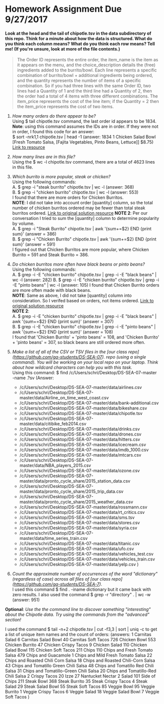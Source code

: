 # Homework Assignment Due 9/27/2017

#### Look at the head and the tail of chipotle.tsv in the data subdirectory of this repo. Think for a minute about how the data is structured. What do you think each column means? What do you think each row means? Tell me! (If you're unsure, look at more of the file contents.)  

> The Order ID represents the entire order, the item_name is the item as it appears on the menu, and the choice_description details the (free) ingredients added to the burrito/bowl. Each line represents a specific combination of burrito/bowl + additional ingredients being ordered, and the quantity represents the number of items of a specific combination. So if you had three lines with the same Order ID, two lines had a Quantity of 1 and the third line had a Quantity of 2, then the order had a total of 4 items with three different combinations. The item_price represents the cost of the line item; if the Quantity = 2 then the item_price represents the cost of two items.  


1. *How many orders do there appear to be?*  
    Using $ tail chipotle.tsv command, the last order id appears to be 1834.  
    **Note**: using this command assumes the IDs are in order. If they were not in order, I found this code for an answer:  
    $ sort -nrk1,1 chipotle.tsv | head -1 (answer: 1834    1       Chicken Salad Bowl      [Fresh Tomato Salsa, [Fajita Vegetables, Pinto Beans, Lettuce]] $8.75)
     [Link to resource](https://unix.stackexchange.com/questions/170204/find-the-max-value-of-column-1-and-print-respective-record-from-column-2-from-fi)
    
2. *How many lines are in this file?*  
    Using the $ wc -l chipotle.tsv command, there are a total of 4623 lines in this file.

3. *Which burrito is more popular, steak or chicken?*  
    Using the following commands:  
    A. $ grep -i "steak burrito" chipotle.tsv | wc -l   (answer: 368)  
    B. $ grep -i "chicken burrito" chipotle.tsv | wc -l (answer: 553)  
    I found that there are more orders for Chicken Burritos.   
    **NOTE**: I did not take into account order [quantity] column, so the total number of chicken burritos ordered may be fewer than total steak burritos ordered.
  [Link to original solution resource](https://unix.stackexchange.com/questions/291225/count-the-number-of-lines-found-by-grep)
    **NOTE 2**: Per our conversation I tried to sum the [quantity] column to determine popularity by volume.  
    A. $ grep -i "Steak Burrito" chipotle.tsv | awk '{sum+=$2} END {print sum}' (answer = 386)  
    B. $ grep -i "Chicken Burrito" chipotle.tsv | awk '{sum+=$2} END {print sum}' (answer = 591)  
    I figured out that Chicken Burritos are more popular, where Chicken Burrito = 591 and Steak Burrito = 386.  
  
4. *Do chicken burritos more often have black beans or pinto beans?*  
    Using the following commands:  
    A. $ grep -i -E "chicken burrito" chipotle.tsv | grep -i -E "black beans" | wc -l (answer: 282)
    B. $ grep -i -E "chicken burrito" chipotle.tsv | grep -i -E "pinto beans" | wc -l (answer: 105)
    I found that Chicken Burrito orders are more often made with black beans.  
    **NOTE**: Same as above, I did not take [quantity] column into consideration. So I verifed based on orders, not items ordered.
    [Link to original solution resource](http://www.thegeekstuff.com/2011/10/grep-or-and-not-operators/)  
    **NOTE 2**:  
    A. $ grep -i -E "chicken burrito" chipotle.tsv | grep -i -E "black beans" | awk '{sum+=$2} END {print sum}' (answer = 307)  
    B. $ grep -i -E "chicken burrito" chipotle.tsv | grep -i -E "pinto beans" | awk '{sum+=$2} END {print sum}' (answer = 108)  
    I found that 'Chicken Burrito' + 'pinto beans' = 108, and 'Chicken Burrito' + 'pinto beans' = 307, so black beans are still ordered     more often.

5. *Make a list of all of the CSV or TSV files in the [our class repo] (https://github.com/ga-students/DS-SEA-07). repo (using a single command). You will be working on your local repo on your laptop. Think about how wildcard characters can help you with this task.*  
    Using this command: $ find /c/Users/schri/Desktop/DS-SEA-07-master -name <asterisk>.?sv
    (Answer: 
    + /c/Users/schri/Desktop/DS-SEA-07-master/data/airlines.csv
    + /c/Users/schri/Desktop/DS-SEA-07-master/data/Airline_on_time_west_coast.csv
    + /c/Users/schri/Desktop/DS-SEA-07-master/data/bank-additional.csv
    + /c/Users/schri/Desktop/DS-SEA-07-master/data/bikeshare.csv
    + /c/Users/schri/Desktop/DS-SEA-07-master/data/chipotle.tsv
    + /c/Users/schri/Desktop/DS-SEA-07-master/data/citibike_feb2014.csv
    + /c/Users/schri/Desktop/DS-SEA-07-master/data/drinks.csv
    + /c/Users/schri/Desktop/DS-SEA-07-master/data/drones.csv
    + /c/Users/schri/Desktop/DS-SEA-07-master/data/hitters.csv
    + /c/Users/schri/Desktop/DS-SEA-07-master/data/icecream.csv
    + /c/Users/schri/Desktop/DS-SEA-07-master/data/imdb_1000.csv
    + /c/Users/schri/Desktop/DS-SEA-07-master/data/mtcars.csv
    + /c/Users/schri/Desktop/DS-SEA-07-master/data/NBA_players_2015.csv
    + /c/Users/schri/Desktop/DS-SEA-07-master/data/ozone.csv
    + /c/Users/schri/Desktop/DS-SEA-07-master/data/pronto_cycle_share/2015_station_data.csv
    + /c/Users/schri/Desktop/DS-SEA-07-master/data/pronto_cycle_share/2015_trip_data.csv
    + /c/Users/schri/Desktop/DS-SEA-07-master/data/pronto_cycle_share/2015_weather_data.csv
    + /c/Users/schri/Desktop/DS-SEA-07-master/data/rossmann.csv
    + /c/Users/schri/Desktop/DS-SEA-07-master/data/rt_critics.csv
    + /c/Users/schri/Desktop/DS-SEA-07-master/data/sms.tsv
    + /c/Users/schri/Desktop/DS-SEA-07-master/data/stores.csv
    + /c/Users/schri/Desktop/DS-SEA-07-master/data/syria.csv
    + /c/Users/schri/Desktop/DS-SEA-07-master/data/time_series_train.csv
    + /c/Users/schri/Desktop/DS-SEA-07-master/data/titanic.csv
    + /c/Users/schri/Desktop/DS-SEA-07-master/data/ufo.csv
    + /c/Users/schri/Desktop/DS-SEA-07-master/data/vehicles_test.csv
    + /c/Users/schri/Desktop/DS-SEA-07-master/data/vehicles_train.csv
    + /c/Users/schri/Desktop/DS-SEA-07-master/data/yelp.csv
     )

6. *Count the approximate number of occurrences of the word "dictionary" (regardless of case) across all files of [our class repo] (https://github.com/ga-students/DS-SEA-7).*  
       I used this command $ find . -iname <asterisk>dictionary<asterisk> but it came back with zero results. I also used the command $ grep -r "directory" . | wc -w (answer: 951)


**Optional**: *Use the the command line to discover something "interesting" about the Chipotle data. Try using the commands from the "advanced" section!*

I used the command $ tail -n+2 chipotle.tsv | cut -f3,3 | sort | uniq -c to get a list of unique item names and the count of orders:
    (answers:
        1 Carnitas Salad
        6 Carnitas Salad Bowl
       40 Carnitas Soft Tacos
      726 Chicken Bowl
      553 Chicken Burrito
       47 Chicken Crispy Tacos
        9 Chicken Salad
      110 Chicken Salad Bowl
      115 Chicken Soft Tacos
      211 Chips
      110 Chips and Fresh Tomato Salsa
      479 Chips and Guacamole
        1 Chips and Mild Fresh Tomato Salsa
       22 Chips and Roasted Chili Corn Salsa
       18 Chips and Roasted Chili-Corn Salsa
       43 Chips and Tomatillo Green Chili Salsa
       48 Chips and Tomatillo Red Chili Salsa
       31 Chips and Tomatillo-Green Chili Salsa
       20 Chips and Tomatillo-Red Chili Salsa
        2 Crispy Tacos
       20 Izze
       27 Nantucket Nectar
        2 Salad
      101 Side of Chips
      211 Steak Bowl
      368 Steak Burrito
       35 Steak Crispy Tacos
        4 Steak Salad
       29 Steak Salad Bowl
       55 Steak Soft Tacos
       85 Veggie Bowl
       95 Veggie Burrito
        1 Veggie Crispy Tacos
        6 Veggie Salad
       18 Veggie Salad Bowl
        7 Veggie Soft Tacos
    )

